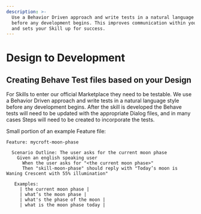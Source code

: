 ```yaml
---
description: >-
  Use a Behavior Driven approach and write tests in a natural language style
  before any development begins. This improves communication within your team,
  and sets your Skill up for success.
---
```


# Design to Development

## Creating Behave Test files based on your Design

For Skills to enter our official Marketplace they need to be testable. We use a Behavior Driven approach and write tests in a natural language style before any development begins. After the skill is developed the Behave tests will need to be updated with the appropriate Dialog files, and in many cases Steps will need to be created to incorporate the tests.

Small portion of an example Feature file:

```text
Feature: mycroft-moon-phase

  Scenario Outline: The user asks for the current moon phase
    Given an english speaking user
      When the user asks for "<the current moon phase>"
      Then "skill-moon-phase" should reply with "Today’s moon is Waning Crescent with 55% illumination"

   Examples:
     | the current moon phase |
     | what’s the moon phase |
     | what's the phase of the moon |
     | what is the moon phase today |
```

